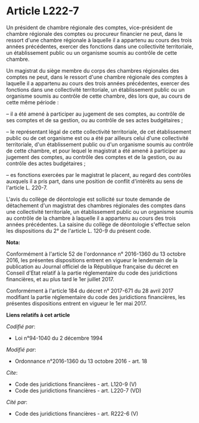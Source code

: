 # Article L222-7

Un président de chambre régionale des comptes, vice-président de chambre régionale des comptes ou procureur financier ne
peut, dans le ressort d'une chambre régionale à laquelle il a appartenu au cours des trois années précédentes, exercer des
fonctions dans une collectivité territoriale, un établissement public ou un organisme soumis au contrôle de cette chambre. 

Un magistrat du siège membre du corps des chambres régionales des comptes ne peut, dans le ressort d'une chambre régionale
des comptes à laquelle il a appartenu au cours des trois années précédentes, exercer des fonctions dans une collectivité
territoriale, un établissement public ou un organisme soumis au contrôle de cette chambre, dès lors que, au cours de cette
même période : 

– il a été amené à participer au jugement de ses comptes, au contrôle de ses comptes et de sa gestion, ou au contrôle de ses
actes budgétaires ; 

– le représentant légal de cette collectivité territoriale, de cet établissement public ou de cet organisme est ou a été par
ailleurs celui d'une collectivité territoriale, d'un établissement public ou d'un organisme soumis au contrôle de cette
chambre, et pour lequel le magistrat a été amené à participer au jugement des comptes, au contrôle des comptes et de la
gestion, ou au contrôle des actes budgétaires ; 

– es fonctions exercées par le magistrat le placent, au regard des contrôles auxquels il a pris part, dans une position de
conflit d'intérêts au sens de l'article L. 220-7. 

L'avis du collège de déontologie est sollicité sur toute demande de détachement d'un magistrat des chambres régionales des
comptes dans une collectivité territoriale, un établissement public ou un organisme soumis au contrôle de la chambre à
laquelle il a appartenu au cours des trois années précédentes. La saisine du collège de déontologie s'effectue selon les
dispositions du 2° de l'article L. 120-9 du présent code.

**Nota:**

Conformément à l'article 52 de l'ordonnance n° 2016-1360 du 13 octobre 2016, les présentes dispositions entrent en vigueur le
lendemain de la publication au Journal officiel de la République française du décret en Conseil d'Etat relatif à la partie
réglementaire du code des juridictions financières, et au plus tard le 1er juillet 2017.

Conformément à l'article 184 du décret n° 2017-671 du 28 avril 2017 modifiant la partie réglementaire du code des
juridictions financières, les présentes dispositions entrent en vigueur le 1er mai 2017.

**Liens relatifs à cet article**

_Codifié par_:

  - Loi n°94-1040 du 2 décembre 1994

_Modifié par_:

  - Ordonnance n°2016-1360 du 13 octobre 2016 - art. 18

_Cite_:

  - Code des juridictions financières - art. L120-9 (V)
  - Code des juridictions financières - art. L220-7 (VD)

_Cité par_:

  - Code des juridictions financières - art. R222-6 (V)
